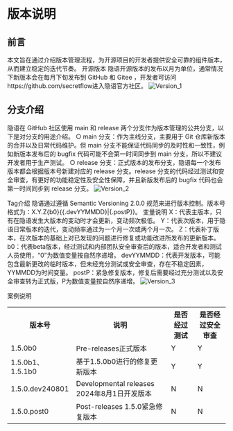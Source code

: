 # 版本说明
## 前言
本文旨在通过介绍版本管理流程，为开源项目的开发者提供安全可靠的组件版本，从而建立稳定的迭代节奏。
开源版本
隐语开源版本的发布以月为单位，通常情况下新版本会在每月下旬发布到 GitHub 和 Gitee ，开发者可访问https://github.com/secretflow进入隐语官方社区。
![Version_1](../../imgs/version_1.png)
## 分支介绍
隐语在 GitHub 社区使用 main 和 release 两个分支作为版本管理的公共分支，以下是对分支的用途介绍。
  ○ main 分支：作为主线分支，主要用于 Git 仓库新版本的合并以及日常代码维护。但 main 分支不能保证代码同步的及时性和一致性，例如新版本发布后的 bugfix 代码可能不会第一时间同步到 main 分支，所以不建议开发者用于生产测试。
  ○ release 分支：正式版本的发布分支，隐语每一个发布版本都会根据版本号新建对应的 release 分支。release 分支的代码经过测试和安全审查，有更好的功能稳定性及安全性保障，并且新版发布后的 bugfix 代码也会第一时间同步到 release 分支。
  ![Version_2](../../imgs/version_2.png)

Tag介绍
隐语通过遵循 Semantic Versioning 2.0.0 规范来进行版本控制。版本号格式为：X.Y.Z{b0}{{.devYYMMDD}|{.postP}}。
变量说明
X：代表主版本，只有在隐语发生大版本的变动时才会更新，变动频次极低。
Y：代表次版本，用于隐语日常版本的迭代，变动频率通过为一个月一次或两个月一次。
Z：代表补丁版本，在次版本的基础上对已发现的问题进行修复或功能改进所发布的更新版本。
b0：代表beta版本，经过测试和内部团队安全审查后的版本，适合开发者和测试人员使用，“0”为数值变量按自然序递增。
devYYMMDD：代表开发版本，可能包含最新更改的临时版本，但未经充分测试或安全审查，存在不稳定因素，YYMMDD为时间变量。
postP：紧急修复版本，修复后需要经过充分测试以及安全审查转为正式版，P为数值变量按自然序递增。
![Version_3](../../imgs/version_3.png)

案例说明
<table>
  <tr>
    <th>版本号</th>
    <th>说明</th>
    <th>是否经过测试</th>
    <th>是否经过安全审查</th>
  </tr>
  <tr>
    <td>1.5.0b0</td>
    <td>Pre-releases正式版本</td>
    <td>Y</td>
    <td>Y</td>
  </tr>
  <tr>
    <td>1.5.0b1、1.5.1b0</td>
    <td>基于1.5.0b0进行的修复更新版本</td>
    <td>Y</td>
    <td>Y</td>
  </tr>
  <tr>
    <td>1.5.0.dev240801</td>
    <td>Developmental releases 2024年8月1日开发版本</td>
    <td>N</td>
    <td>N</td>
  </tr>
  <tr>
    <td>1.5.0.post0</td>
    <td>Post-releases
1.5.0紧急修复版本</td>
    <td>N</td>
    <td>N</td>
  </tr>
</table>